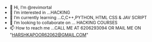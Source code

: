 - 👋 Hi, I’m @revimortal
- 👀 I’m interested in ...HACKING
- 🌱 I’m currently learning ...C,C++,PYTHON, HTML CSS & JAV SCRIPT
- 💞️ I’m looking to collaborate on ... HACKING COURSES
- 📫 How to reach me ...CALL ME AT 6206293094 OR MAIL ME ON "HARSHKAPOOR62062@GMAIL.COM"

<!---
revimortal/revimortal is a ✨ special ✨ repository because its `README.md` (this file) appears on your GitHub profile.
You can click the Preview link to take a look at your changes.
--->
